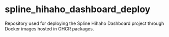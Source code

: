 # spline_hihaho_dashboard_deploy
Repository used for deploying the Spline Hihaho Dashboard project through Docker images hosted in GHCR packages.
